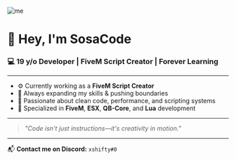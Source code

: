 
![me](https://github.com/MadeBySosaCode/image/blob/main/2D_cartoon_Disney_character_di_9-modified.png?raw=true)

# 👑 Hey, I'm SosaCode

### 💻 19 y/o Developer | FiveM Script Creator | Forever Learning

---

- ⚙️ Currently working as a **FiveM Script Creator**  
- 🌱 Always expanding my skills & pushing boundaries  
- 🧠 Passionate about clean code, performance, and scripting systems  
- 🚀 Specialized in **FiveM**, **ESX**, **QB-Core**, and **Lua** development  

---

> _"Code isn't just instructions—it's creativity in motion."_

---

📬 **Contact me on Discord:** `xshifty#0`
